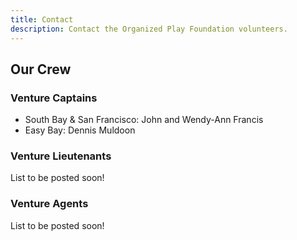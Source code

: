 ```yaml
---
title: Contact
description: Contact the Organized Play Foundation volunteers.
---
```


## Our Crew

### Venture Captains

- South Bay & San Francisco: John and Wendy-Ann Francis
- Easy Bay: Dennis Muldoon

### Venture Lieutenants
List to be posted soon!

### Venture Agents
List to be posted soon!
